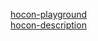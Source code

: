 [hocon-playground](https://hocon-playground.herokuapp.com/)  
[hocon-description](https://github.com/lightbend/config/blob/master/HOCON.md)

